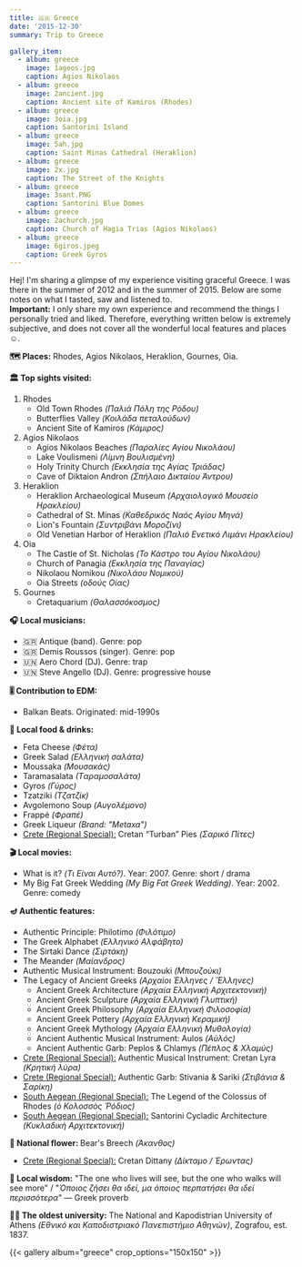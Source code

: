 ```yaml
---
title: 🇬🇷 Greece
date: '2015-12-30'
summary: Trip to Greece

gallery_item:
  - album: greece
    image: 1ageos.jpg
    caption: Agios Nikolaos
  - album: greece
    image: 2ancient.jpg
    caption: Ancient site of Kamiros (Rhodes)
  - album: greece
    image: 3oia.jpg
    caption: Santorini Island
  - album: greece
    image: 5ah.jpg
    caption: Saint Minas Cathedral (Heraklion)
  - album: greece
    image: 2x.jpg
    caption: The Street of the Knights
  - album: greece
    image: 3sant.PNG
    caption: Santorini Blue Domes
  - album: greece
    image: 2achurch.jpg
    caption: Church of Hagia Trias (Agios Nikolaos)
  - album: greece
    image: 6giros.jpeg
    caption: Greek Gyros
---
```

Hej! I'm sharing a glimpse of my experience visiting graceful Greece. I was there in the summer of 2012 and in the summer of 2015. Below are some notes on what I tasted, saw and listened to.<br>
<b>Important:</b> I only share my own experience and recommend the things I personally tried and liked. Therefore, everything written below is extremely subjective, and does not cover all the wonderful local features and places ☺️.

<b>🗺 Places:</b> Rhodes, Agios Nikolaos, Heraklion, Gournes, Oia.<br>

<b>🏛 Top sights visited: </b>
1. Rhodes
    - Old Town Rhodes <i>(Παλιά Πόλη της Ρόδου)</i>
    - Butterflies Valley <i>(Κοιλάδα πεταλούδων)</i>
    - Ancient Site of Kamiros <i>(Κάμιρος)</i>
2. Agios Nikolaos
    - Agios Nikolaos Beaches <i>(Παραλίες Αγίου Νικολάου)</i>
    - Lake Voulismeni <i>(Λίμνη Βουλισμένη)</i>
    - Holy Trinity Church <i>(Εκκλησία της Αγίας Τριάδας)</i>
    - Cave of Diktaion Andron <i>(Σπήλαιο Δικταίου Άντρου)</i>  
3. Heraklion
    - Heraklion Archaeological Museum <i>(Αρχαιολογικό Μουσείο Ηρακλείου)</i>
    - Cathedral of St. Minas <i>(Καθεδρικός Ναός Αγίου Μηνά)</i>
    - Lion's Fountain <i>(Συντριβάνι Μοροζίνι)</i>
    - Old Venetian Harbor of Heraklion <i>(Παλιό Ενετικό Λιμάνι Ηρακλείου)</i>
4. Oia 
    - The Castle of St. Nicholas <i>(Το Κάστρο του Αγίου Νικολάου)</i>
    - Church of Panagia <i>(Εκκλησία της Παναγίας)</i>
    - Nikolaou Nomikou <i>(Νικολάου Νομικού)</i>
    - Oia Streets <i>(οδούς Οίας)</i> 
5. Gournes
    - Cretaquarium <i>(Θαλασσόκοσμος)</i> 


<b>🎧 Local musicians: </b>
- 🇬🇷 Antique (band). Genre: pop
- 🇬🇷 Demis Roussos (singer). Genre: pop
- 🇺🇳 Aero Chord (DJ). Genre: trap
- 🇺🇳 Steve Angello (DJ). Genre: progressive house

<b>🎚️ Contribution to EDM: </b>
- Balkan Beats. Originated: mid-1990s


<b>🥘 Local food & drinks: </b>
- Feta Cheese <i>(Фέτα)</i>
- Greek Salad <i>(Ελληνική σαλάτα)</i>
- Moussaka  <i>(Μουσακάς)</i>
- Taramasalata <i>(Tαραμοσαλάτα)</i>
- Gyros <i>(Γύρος)</i>
- Tzatziki <i>(Tζατζίκ)</i>
- Avgolemono Soup <i>(Αυγολέμονο)</i>
- Frappé <i>(Фραπέ)</i>
- Greek Liqueur <i>(Brand: "Metaxa")</i> 
- <u>Crete (Regional Special):</u> Cretan “Turban” Pies <i>(Σαρικό Πίτες)</i>


<b>🎬 Local movies:</b>
- What is it? <i>(Τι Eίναι Αυτό?)</i>. Year: 2007. Genre: short / drama
- My Big Fat Greek Wedding <i>(My Big Fat Greek Wedding)</i>. Year: 2002. Genre: comedy


<b>🪔 Authentic features:</b>
- Authentic Principle: Philotimo <i>(Φιλότιμο)</i>
- The Greek Alphabet <i>(Ελληνικό Αλφάβητο)</i>
- The Sirtaki Dance <i>(Σιρτάκη)</i>
- The Meander <i>(Μαίανδρος)</i>
- Authentic Musical Instrument: Bouzouki <i>(Μπουζούκι)</i>
- The Legacy of Ancient Greeks <i>(Αρχαίοι Έλληνες / Ἕλληνες)</i>
  - Ancient Greek Architecture <i>(Αρχαία Ελληνική Αρχιτεκτονική)</i>
  - Ancient Greek Sculpture <i>(Αρχαία Ελληνική Γλυπτική)</i>
  - Ancient Greek Philosophy <i>(Αρχαία Ελληνική Φιλοσοφία)</i>
  - Ancient Greek Pottery <i>(Αρχαία Ελληνική Κεραμική)</i>
  - Ancient Greek Mythology <i>(Αρχαία Ελληνική Μυθολογία)</i>
  - Ancient Authentic Musical Instrument: Aulos <i>(Αὐλός)</i>
  - Ancient Authentic Garb: Peplos & Chlamys <i>(Πέπλος & Χλαμύς)</i>
- <u>Crete (Regional Special):</u> Authentic Musical Instrument: Cretan Lyra <i>(Κρητική λύρα)</i>
- <u>Crete (Regional Special):</u> Authentic Garb: Stivania & Sariki <i>(Στιβάνια & Σαρίκη)</i>
- <u>South Aegean (Regional Special):</u> The Legend of the Colossus of Rhodes <i>(ὁ Κολοσσὸς Ῥόδιος)</i>
- <u>South Aegean (Regional Special):</u> Santorini Cycladic Architecture <i>(Κυκλαδική Αρχιτεκτονική)</i>

<b>💐 National flower: </b> Bear's Breech <i>(Άκανθος)</i>
- <u>Crete (Regional Special):</u> Cretan Dittany <i>(Δίκταμο / Έρωντας)</i>


<b>🦉 Local wisdom:</b> "The one who lives will see, but the one who walks will see more" / "<i>Όποιος ζήσει θα ιδεί, μα όποιος περπατήσει θα ιδεί περισσότερα</i>" — Greek proverb


<b>👨‍🎓 The oldest university:</b> The National and Kapodistrian University of Athens <i>(Εθνικό και Καποδιστριακό Πανεπιστήμιο Αθηνών)</i>, Zografou, est. 1837.  


{{< gallery album="greece" crop_options="150x150" >}}
   

